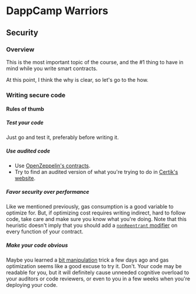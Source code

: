 # DappCamp Warriors

## Security

### Overview

This is the most important topic of the course, and the #1 thing to have in mind while you write smart contracts.

At this point, I think the why is clear, so let's go to the how.

### Writing secure code

#### Rules of thumb

##### Test your code

Just go and test it, preferably before writing it.

##### Use audited code

* Use [OpenZeppelin's contracts](https://github.com/OpenZeppelin/openzeppelin-contracts).
* Try to find an audited version of what you're trying to do in [Certik's website](https://www.certik.com/).

##### Favor security over performance

Like we mentioned previously, gas consumption is a good variable to optimize for. But, if optimizing cost requires writing indirect, hard to follow code, take care and make sure you know what you're doing. Note that this heuristic doesn't imply that you should add a [`nonReentrant` modifier](https://docs.openzeppelin.com/contracts/2.x/api/utils#ReentrancyGuard-nonReentrant--) on every function of your contract.

##### Make your code obvious

Maybe you learned a [bit manipulation](https://en.wikipedia.org/wiki/Bit_manipulation) trick a few days ago and gas optimization seems like a good excuse to try it. Don't. Your code may be readable for you, but it will definitely cause unneeded cognitive overload to your auditors or code reviewers, or even to you in a few weeks when you're deploying your code.
